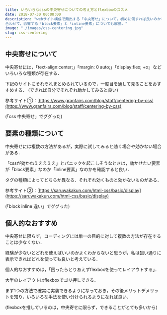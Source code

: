 ```yaml
---
title: いろいろなcssの中央寄せについての考え方とflexboxのススメ
date: 2018-07-30 00:00:00
description: "webサイト構成で頻出する「中央寄せ」について，初めに何すれば良いのかを解説．
合わせて，影響する「block要素」と「inline要素」についても解説．"
image: "./images/css-centering.jpg"
slug: css-centering
---
```


## **中央寄せについて**

中央寄せには，「text-align:center;」「margin: 0 auto;」「display:flex; +α」などいろいろな種類が存在する．

下記のサイトにそれぞれまとめられているので，一度目を通して見ることをおすすめする．
(できれば自分でそれぞれ動かしてみると良い)

参考サイト①：[https://www.granfairs.com/blog/staff/centering-by-css](https://www.granfairs.com/blog/staff/centering-by-css)

(「css 中央寄せ」でググった)

## **要素の種類について**

中央寄せには複数の方法があるが，実際に試してみると効く場合や効かない場合がある．

「cssが効かねえええええ」とパニックを起こしそうなときは，効かせたい要素が「block要素」なのか「inline要素」なのかを確認すると良い．

タグの種類によってどちらか異なる．それぞれ効くものと効かないものがある．

参考サイト②：[https://saruwakakun.com/html-css/basic/display](https://saruwakakun.com/html-css/basic/display)

(「block inline 違い」でググった)

## **個人的なおすすめ**

中央寄せに限らず，コーディングには単一の目的に対して複数の方法が存在することは少なくない．

経験が少ないとどれを使えばいいのかよくわからないと思うが，私は狙い通りに表示できればどれを使っても良いと考えている．

個人的なおすすめは，「困ったらとりあえずflexboxを使ってレイアウトする」．

大半のレイアウトはflexboxでゴリ押しできる．

まず1つの方法で確実に実装できるようになっておき，その後メリットデメリットを知り，いろいろな手法を使い分けられるようになれば良い．

(flexboxを推しているのは，中央寄せに限らず，できることがとても多いから)

